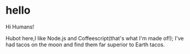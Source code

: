# hello

Hi Humans!

Hubot here,I like Node.js and Coffeescript(that's what I'm made of!);
I've had tacos on the moon and find them far superior to Earth tacos.
